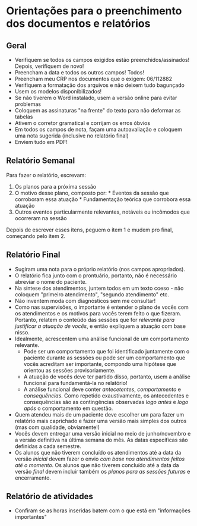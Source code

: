 
# Orientações para o preenchimento dos documentos e relatórios

## Geral

- Verifiquem se todos os campos exigidos estão preenchidos/assinados! Depois, verifiquem de novo!
- Preencham a data e todos os outros campos! Todos!
- Preencham meu CRP nos documentos que o exigem: 06/112882
- Verifiquem a formatação dos arquivos e não deixem tudo bagunçado
- Usem os modelos disponibilizados!
- Se não tiverem o Word instalado, usem a versão online para evitar problemas
- Coloquem as assinaturas "na frente" do texto para não deformar as tabelas
- Ativem o corretor gramatical e corrijam os erros óbvios
- Em todos os campos de nota, façam uma autoavaliação e coloquem uma nota sugerida (inclusive no relatório final)
- Enviem tudo em PDF!

## Relatório Semanal

Para fazer o relatório, escrevam:
  1. Os planos para a próxima sessão
  2. O motivo desse plano, composto por:
    * Eventos da sessão que corroboram essa atuação
    * Fundamentação teórica que corrobora essa atuação
  3. Outros eventos particularmente relevantes, notáveis ou incômodos que ocorreram na sessão

Depois de escrever esses itens, peguem o item 1 e mudem pro final, começando pelo item 2.

## Relatório Final

- Sugiram uma nota para o próprio relatório (nos campos apropriados).
- O relatório fica junto com o prontuário, portanto, não é necessário abreviar o nome do paciente.
- Na síntese dos atendimentos, juntem todos em um texto coeso - não coloquem "primeiro atendimento", "segundo atendimento" etc.
- Não inventem moda com diagnósticos sem me consultar!
- Como nas supervisões, o importante é entender o plano de vocês com os atendimentos e os motivos para vocês terem feito o que fizeram. Portanto, relatem o conteúdo das sessões que for *relevante para justificar a atuação de vocês*, e então expliquem a atuação com base nisso.
- Idealmente, acrescentem uma análise funcional de um comportamento relevante.
    - Pode ser um comportamento que foi identificado juntamente com o paciente durante as sessões ou pode ser um comportamento que vocês acreditam ser importante, compondo uma hipótese que orientou as sessões provisoriamente.
    - A atuação de vocês deve ter partido disso, portanto, usem a análise funcional para fundamentá-la no relatório!
    - A análise funcional deve conter *antecetentes*, *comportamento* e *consequências*. Como repetido exaustivamente, os antecedentes e consequências são as contingências observadas *logo antes* e *logo após* o comportamento em questão.
- Quem atendeu mais de um paciente deve escolher um para fazer um relatório mais caprichado e fazer uma versão mais simples dos outros (mas com qualidade, obviamente!)
- Vocês devem entregar uma versão inicial no meio de junho/novembro e a versão definitiva na última semana do mês. As datas específicas são definidas a cada semestre.
- Os alunos que não tiverem concluído os atendimentos até a data da versão *inicial* devem fazer o envio *com base nos atendimentos feitos até o momento*. Os alunos que não tiverem concluído até a data da versão *final* devem incluir também os *planos para as sessões futuras* e encerramento.

## Relatório de atividades

- Confiram se as horas inseridas batem com o que está em "informações importantes"
